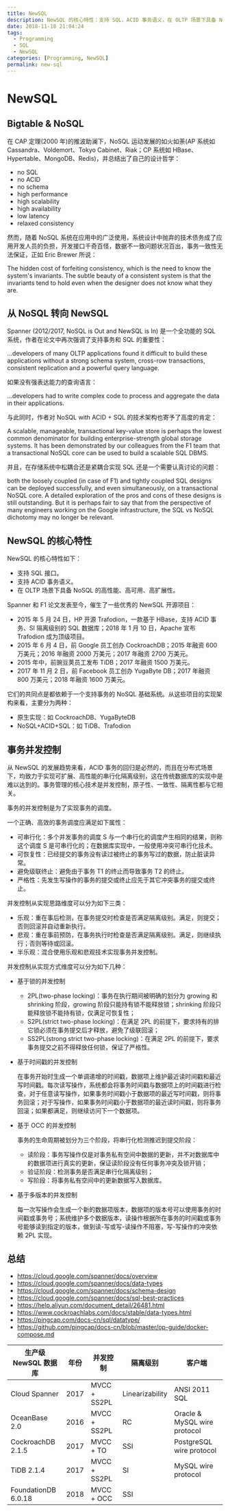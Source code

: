 ```yaml
---
title: NewSQL
description: NewSQL 的核心特性：支持 SQL，ACID 事务语义，在 OLTP 场景下具备 NoSQL 的高性能、高可用、高扩展性
date: 2018-11-18 21:04:24
tags:
  - Programming
  - SQL
  - NewSQL
categories: [Programming, NewSQL]
permalink: new-sql
---
```


# NewSQL

## Bigtable & NoSQL

在 CAP 定理(2000 年)的推波助澜下，NoSQL 运动发展的如火如荼(AP 系统如 Cassandra、Voldemort、Tokyo Cabinet、Riak；CP 系统如 HBase、Hypertable、MongoDB、Redis)，并总结出了自己的设计哲学：

+ no SQL
+ no ACID
+ no schema
+ high performance
+ high scalability
+ high availability
+ low latency
+ relaxed consistency

然而，随着 NoSQL 系统在应用中的广泛使用，系统设计中抛弃的技术债务成了应用开发人员的负担，开发接口千奇百怪，数据不一致问题状况百出，事务一致性无法保证，正如 Eric Brewer 所说：

The hidden cost of forfeiting consistency, which is the need to know the system's invariants. The subtle beauty of a consistent system is that the invariants tend to hold even when the designer does not know what they are.

## 从 NoSQL 转向 NewSQL

Spanner (2012/2017, NoSQL is Out and NewSQL is In) 是一个全功能的 SQL 系统，作者在论文中再次强调了支持事务和 SQL 的重要性：

...developers of many OLTP applications found it difficult to build these applications without a strong schema system, cross-row transactions, consistent replication and a powerful query language.

如果没有强表达能力的查询语言：

...developers had to write complex code to process and aggregate the data in their applications.

与此同时，作者对 NoSQL with ACID + SQL 的技术架构也寄予了高度的肯定：

A scalable, manageable, transactional key-value store is perhaps the lowest common denominator for building enterprise-strength global storage systems. It has been demonstrated by our colleagues from the F1 team that a transactional NoSQL core can be used to build a scalable SQL DBMS.

并且，在存储系统中松耦合还是紧耦合实现 SQL 还是一个需要认真讨论的问题：

both the loosely coupled (in case of F1) and tightly coupled SQL designs can be deployed successfully, and even simultaneously, on a transactional NoSQL core. A detailed exploration of the pros and cons of these designs is still outstanding. But it is perhaps fair to say that from the perspective of many engineers working on the Google infrastructure, the SQL vs NoSQL dichotomy may no longer be relevant.

## NewSQL 的核心特性

NewSQL 的核心特性如下：

+ 支持 SQL 接口。
+ 支持 ACID 事务语义。
+ 在 OLTP 场景下具备 NoSQL 的高性能、高可用、高扩展性。

Spanner 和 F1 论文发表至今，催生了一些优秀的 NewSQL 开源项目：

+ 2015 年 5 月 24 日，HP 开源 Trafodion，一款基于 HBase，支持 ACID 事务、SI 隔离级别的 SQL 数据库；2018 年 1 月 10 日，Apache 宣布 Trafodion 成为顶级项目。
+ 2015 年 6 月 4 日，前 Google 员工创办 CockroachDB；2015 年融资 600 万美元；2016 年融资 2000 万美元；2017 年融资 2700 万美元。
+ 2015 年中，前豌豆荚员工发布 TiDB；2017 年融资 1500 万美元。
+ 2017 年 11 月 2 日，前 Facebook 员工创办 YugaByte DB；2017 年融资 800 万美元；2018 年融资 1600 万美元。

它们的共同点是都依赖于一个支持事务的 NoSQL 基础系统。从这些项目的实现架构来看，主要分为两种：

+ 原生实现：如 CockroachDB、YugaByteDB
+ NoSQL+ACID+SQL：如 TiDB、Trafodion

## 事务并发控制

从 NewSQL 的发展趋势来看，ACID 事务的回归是必然的，而且在分布式场景下，均致力于实现可扩展、高性能的串行化隔离级别，这在传统数据库的实现中是难以达到的。事务管理的核心技术是并发控制，原子性、一致性、隔离性都与它相关。

事务的并发控制是为了实现事务的调度。

一个正确、高效的事务调度应满足如下属性：

+ 可串行化：多个并发事务的调度 S 与一个串行化的调度产生相同的结果，则称这个调度 S 是可串行化的；在数据库实现中，一般使用冲突可串行化技术。
+ 可恢复性：已经提交的事务没有读过被终止的事务写过的数据，防止脏读异常。
+ 避免级联终止：避免由于事务 T1 的终止而导致事务 T2 的终止。
+ 严格性：先发生写操作的事务的提交或终止应先于其它冲突事务的提交或终止。

并发控制从实现思路维度可以分为如下三类：

+ 乐观：重在事后检测，在事务提交时检查是否满足隔离级别。满足，则提交；否则回滚并自动重新执行。
+ 悲观：重在事前预防，在事务执行时检查是否满足隔离级别。满足，则继续执行；否则等待或回滚。
+ 半乐观：混合使用乐观和悲观技术实现事务并发控制。

并发控制从实现方式维度可以分为如下几种：

+ 基于锁的并发控制
    - 2PL(two-phase locking)：事务在执行期间被明确的划分为 growing 和 shrinking 阶段，growing 阶段只能持有锁不能释放锁；shrinking 阶段只能释放锁不能持有锁，仅满足可恢复性；
    - S2PL(strict two-phase locking)：在满足 2PL 的前提下，要求持有的排它锁必须在事务提交后才释放，避免了级联回滚；
    - SS2PL(strong strict two-phase locking)：在满足 2PL 的前提下，要求事务提交之前不得释放任何锁，保证了严格性。

+ 基于时间戳的并发控制

    在事务开始时生成一个单调递增的时间戳，数据项上维护最近读时间戳和最近写时间戳。每次读写操作，系统都会将事务时间戳与数据项上的时间戳进行检查，对于任意读写操作，如果事务时间戳小于数据项的最近写时间戳，则将事务回滚；对于写操作，如果事务时间戳小于数据项的最近读时间戳，则将事务回滚；如果都满足，则继续访问下一个数据项。

+ 基于 OCC 的并发控制

    事务的生命周期被划分为三个阶段，将串行化检测推迟到提交阶段：

    - 读阶段：事务写操作仅是对事务私有空间中数据的更新，并不对数据库中的数据项进行真实的更新，保证读阶段没有任何事务冲突及锁开销；
    - 验证阶段：检测事务是否满足串行化隔离级别；
    - 写阶段：将事务私有空间中的更新数据写入数据库。

+ 基于多版本的并发控制

    每一次写操作会生成一个新的数据项版本，数据项的版本号可以使用事务的时间戳或事务号；系统维护多个数据版本，读操作根据所在事务的时间戳或事务号能够读到指定的版本，做到读-写或写-读操作不阻塞，写-写操作的冲突依赖 2PL 实现。

## 总结

+ https://cloud.google.com/spanner/docs/overview
+ https://cloud.google.com/spanner/docs/data-types
+ https://cloud.google.com/spanner/docs/schema-design
+ https://cloud.google.com/spanner/docs/sql-best-practices
+ https://help.aliyun.com/document_detail/26481.html
+ https://www.cockroachlabs.com/docs/stable/data-types.html
+ https://pingcap.com/docs-cn/sql/datatype/
+ https://github.com/pingcap/docs-cn/blob/master/op-guide/docker-compose.md

生产级 NewSQL 数据库 | 年份 | 并发控制      | 隔离级别        | 客户端
---------------------|------|---------------|-----------------|------------
Cloud Spanner        | 2017 | MVCC + SS2PL  | Linearizability | ANSI 2011 SQL
OceanBase 2.0        | 2016 | MVCC + SS2PL  | RC              | Oracle & MySQL wire protocol
CockroachDB 2.1.5    | 2017 | MVCC + TO     | SSI             | PostgreSQL wire protocol
TiDB 2.1.4           | 2017 | MVCC + SS2PL  | SI              | MySQL wire protocol
FoundationDB 6.0.18  | 2018 | MVCC + OCC    | SSI             |
